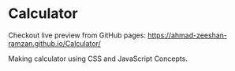# Calculator
Checkout live preview from GitHub pages: https://ahmad-zeeshan-ramzan.github.io/Calculator/

Making calculator using CSS and JavaScript Concepts.
